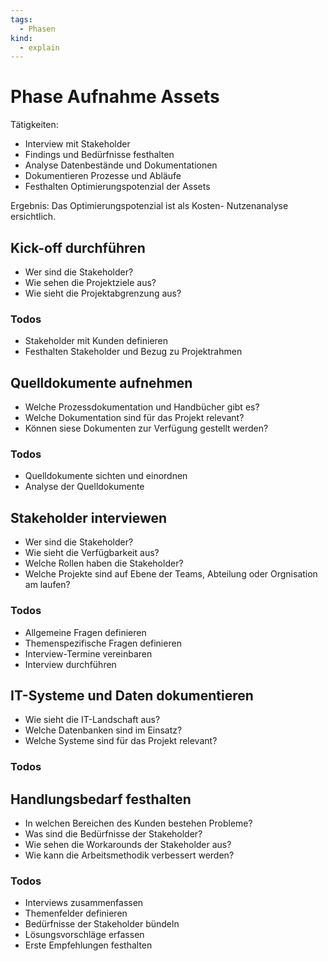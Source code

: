 ```yaml
---
tags:
  - Phasen
kind:
  - explain
---
```

# Phase Aufnahme Assets

Tätigkeiten:

* Interview mit Stakeholder
* Findings und Bedürfnisse festhalten
* Analyse Datenbestände und Dokumentationen
* Dokumentieren Prozesse und Abläufe
* Festhalten Optimierungspotenzial der Assets

Ergebnis: Das Optimierungspotenzial ist als Kosten- Nutzenanalyse ersichtlich.

## Kick-off durchführen

* Wer sind die Stakeholder?
* Wie sehen die Projektziele aus?
* Wie sieht die Projektabgrenzung aus?

### Todos

-   Stakeholder mit Kunden definieren
-   Festhalten Stakeholder und Bezug zu Projektrahmen

## Quelldokumente aufnehmen

* Welche Prozessdokumentation und Handbücher gibt es?
* Welche Dokumentation sind für das Projekt relevant?
* Können siese Dokumenten zur Verfügung gestellt werden?

### Todos

- Quelldokumente sichten und einordnen
- Analyse der Quelldokumente

## Stakeholder interviewen

* Wer sind die Stakeholder?
* Wie sieht die Verfügbarkeit aus?
* Welche Rollen haben die Stakeholder?
* Welche Projekte sind auf Ebene der Teams, Abteilung oder Orgnisation am laufen?

### Todos

-   Allgemeine Fragen definieren
-   Themenspezifische Fragen definieren
-   Interview-Termine vereinbaren
-   Interview durchführen

## IT-Systeme und Daten dokumentieren

* Wie sieht die IT-Landschaft aus?
* Welche Datenbanken sind im Einsatz?
* Welche Systeme sind für das Projekt relevant?

### Todos

## Handlungsbedarf festhalten

* In welchen Bereichen des Kunden bestehen Probleme?
* Was sind die Bedürfnisse der Stakeholder?
* Wie sehen die Workarounds der Stakeholder aus?
* Wie kann die Arbeitsmethodik verbessert werden?

### Todos

-  Interviews zusammenfassen
-  Themenfelder definieren
-  Bedürfnisse der Stakeholder bündeln
-  Lösungsvorschläge erfassen
-  Erste Empfehlungen festhalten